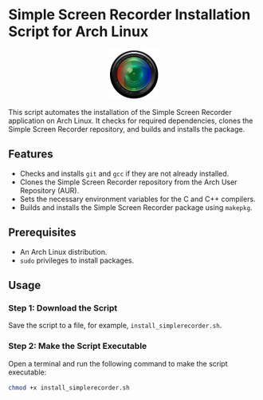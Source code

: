 # Simple Screen Recorder Installation Script for Arch Linux

<p align="center">
  <img src="screenrec.png" alt="Screen Recording" width="100" height="100"/>
</p>

This script automates the installation of the Simple Screen Recorder application on Arch Linux. It checks for required dependencies, clones the Simple Screen Recorder repository, and builds and installs the package.

## Features

- Checks and installs `git` and `gcc` if they are not already installed.
- Clones the Simple Screen Recorder repository from the Arch User Repository (AUR).
- Sets the necessary environment variables for the C and C++ compilers.
- Builds and installs the Simple Screen Recorder package using `makepkg`.

## Prerequisites

- An Arch Linux distribution.
- `sudo` privileges to install packages.

## Usage

### Step 1: Download the Script

Save the script to a file, for example, `install_simplerecorder.sh`.

### Step 2: Make the Script Executable

Open a terminal and run the following command to make the script executable:

```sh
chmod +x install_simplerecorder.sh
